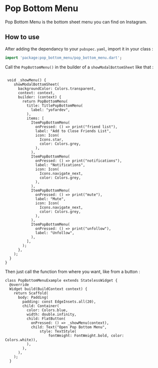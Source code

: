 # Pop Bottom Menu

Pop Bottom Menu is the bottom sheet menu you can find on Instagram.



## How to use
After adding the dependancy to your ```pubspec.yaml```, import it in your class :

```dart
import 'package:pop_bottom_menu/pop_bottom_menu.dart';
```

Call the ```PopBottomMenu()``` in the builder of a ```showModalBottomSheet``` like that :



```flutter

 void _showMenu() {
    showModalBottomSheet(
      backgroundColor: Colors.transparent,
      context: context,
      builder: (context) {
        return PopBottomMenu(
          title: TitlePopBottomMenu(
            label: "yofardev",
          ),
          items: [
            ItemPopBottomMenu(
              onPressed: () => print("friend list"),
              label: "Add to Close Friends List",
              icon: Icon(
                Icons.star,
                color: Colors.grey,
              ),
            ),
            ItemPopBottomMenu(
              onPressed: () => print("notifications"),
              label: "Notifications",
              icon: Icon(
                Icons.navigate_next,
                color: Colors.grey,
              ),
            ),
            ItemPopBottomMenu(
              onPressed: () => print("mute"),
              label: "Mute",
              icon: Icon(
                Icons.navigate_next,
                color: Colors.grey,
              ),
            ),
            ItemPopBottomMenu(
              onPressed: () => print("unfollow"),
              label: "Unfollow",
            ),
          ],
        );
      },
    );
  }
}

```

Then just call the function from where you want, like from a button :


```flutter
class PopBottomMenuExample extends StatelessWidget {
  @override
  Widget build(BuildContext context) {
    return Scaffold(
      body: Padding(
        padding: const EdgeInsets.all(20),
        child: Container(
          color: Colors.blue,
          width: double.infinity,
          child: FlatButton(
            onPressed: () => _showMenu(context),
            child: Text("Open Pop Bottom Menu",
                style: TextStyle(
                    fontWeight: FontWeight.bold, color: Colors.white)),
          ),
        ),
      ),
    );
  }
```



